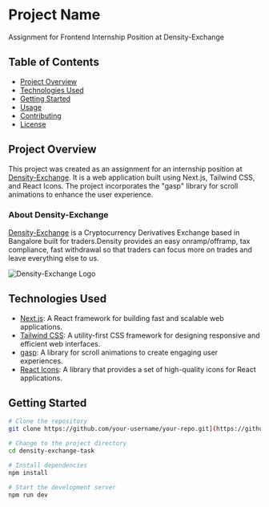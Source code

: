 # Project Name

Assignment for Frontend Internship Position at Density-Exchange

## Table of Contents

- [Project Overview](#project-overview)
- [Technologies Used](#technologies-used)
- [Getting Started](#getting-started)
- [Usage](#usage)
- [Contributing](#contributing)
- [License](#license)

## Project Overview

This project was created as an assignment for an internship position at [Density-Exchange](https://density.exchange/). It is a web application built using Next.js, Tailwind CSS, and React Icons. The project incorporates the "gasp" library for scroll animations to enhance the user experience.

### About Density-Exchange

[Density-Exchange](https://density.exchange/)  is a Cryptocurrency Derivatives Exchange based in Bangalore built for traders.Density provides an easy onramp/offramp, tax compliance, fast withdrawal so that traders can focus more on trades and leave everything else to us.

![Density-Exchange Logo](https://media.licdn.com/dms/image/D560BAQFjbOzcFzFO1A/company-logo_200_200/0/1667044141844?e=2147483647&v=beta&t=OUgczjpjEB8e1GGvshq8geb5cWalSDs9A4J_T-vUvoI)


## Technologies Used

- [Next.js](https://nextjs.org/): A React framework for building fast and scalable web applications.
- [Tailwind CSS](https://tailwindcss.com/): A utility-first CSS framework for designing responsive and efficient web interfaces.
- [gasp](https://github.com/oliviertassinari/gasp): A library for scroll animations to create engaging user experiences.
- [React Icons](https://react-icons.github.io/react-icons/): A library that provides a set of high-quality icons for React applications.

## Getting Started


```bash
# Clone the repository
git clone https://github.com/your-username/your-repo.git](https://github.com/dawoodtrumboo/density-exchange-task.git

# Change to the project directory
cd density-exchange-task

# Install dependencies
npm install

# Start the development server
npm run dev
